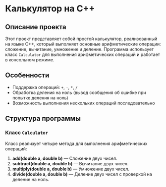# Калькулятор на C++

## Описание проекта

Этот проект представляет собой простой калькулятор, реализованный на языке C++, который выполняет основные арифметические операции: сложение, вычитание, умножение и деление. Программа использует класс `Calculator` для выполнения арифметических операций и работает в консольном режиме.

## Особенности

- Поддержка операций: `+`, `-`, `*`, `/`
- Обработка деления на ноль (вывод сообщения об ошибке при попытке деления на ноль)
- Возможность выполнения нескольких операций последовательно

## Структура программы

### Класс `Calculator`

Класс реализует четыре метода для выполнения арифметических операций:

1. **add(double a, double b)** — Сложение двух чисел.
2. **subtract(double a, double b)** — Вычитание двух чисел.
3. **multiply(double a, double b)** — Умножение двух чисел.
4. **divide(double a, double b)** — Деление двух чисел с проверкой на деление на ноль.
